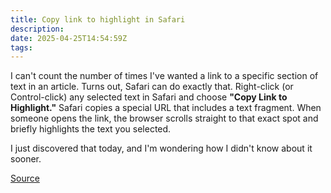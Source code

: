 ```yaml
---
title: Copy link to highlight in Safari
description:
date: 2025-04-25T14:54:59Z
tags:
---
```


I can't count the number of times I've wanted a link to a specific section of text in an article. Turns out, Safari can do exactly that. Right-click (or Control-click) any selected text in Safari and choose **"Copy Link to Highlight."** Safari copies a special URL that includes a text fragment. When someone opens the link, the browser scrolls straight to that exact spot and briefly highlights the text you selected.

I just discovered that today, and I'm wondering how I didn't know about it sooner.

[Source](https://www.macrumors.com/how-to/send-web-links-jump-to-exact-text/#:~:text=Late%20last%20year%2C%20Apple%20joined%20the%20club%2C%20and%20brought%20full%20support%20to%20Safari%2018.2.%20To%20use%20the%20feature%2C%20visit%20a%20web%20page%20and%20simply%20highlight%20the%20text%20you%20want%20to%20create%20a%20link%20to%2C%20then%20right%2Dclick%20and%20choose%20Copy%20Link%20with%20Highlight%20from%20the%20dropdown%20menu.)